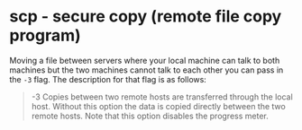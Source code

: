 scp - secure copy (remote file copy program)
============================================
Moving a file between servers where your local machine can talk to both 
machines but the two machines cannot talk to each other you can pass in the
`-3` flag. The description for that flag is as follows:

>   -3      Copies between two remote hosts are transferred through the local
>           host.  Without this option the data is copied directly between the
>           two remote hosts.  Note that this option disables the progress meter.
